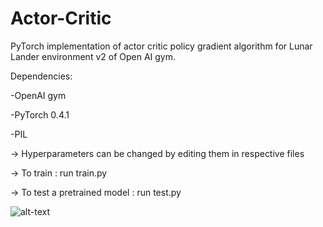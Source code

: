 # Actor-Critic

PyTorch implementation of actor critic policy gradient algorithm for Lunar Lander environment v2 of Open AI gym.

Dependencies:

-OpenAI gym

-PyTorch 0.4.1

-PIL


-> Hyperparameters can be changed by editing them in respective files

-> To train : run train.py

-> To test a pretrained model : run test.py


![alt-text](https://github.com/nikhilbarhate99/Actor-Critic/blob/master/gif/1.gif)
